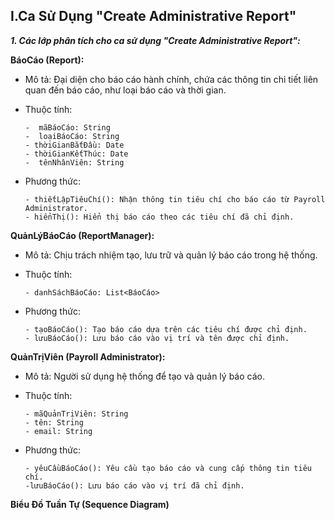 ## I.Ca Sử Dụng "Create Administrative Report"
***1. Các lớp phân tích cho ca sử dụng "Create Administrative Report":***
  
**BáoCáo (Report):**

* Mô tả: Đại diện cho báo cáo hành chính, chứa các thông tin chi tiết liên quan đến báo cáo, như loại báo cáo và thời gian.
  
* Thuộc tính:

      -  mãBáoCáo: String
      -  loạiBáoCáo: String
      - thờiGianBắtĐầu: Date
      - thờiGianKếtThúc: Date
      -  tênNhânViên: String
      
* Phương thức:
  
      - thiếtLậpTiêuChí(): Nhận thông tin tiêu chí cho báo cáo từ Payroll Administrator.
      - hiểnThị(): Hiển thị báo cáo theo các tiêu chí đã chỉ định.
  
**QuảnLýBáoCáo (ReportManager):**

* Mô tả: Chịu trách nhiệm tạo, lưu trữ và quản lý báo cáo trong hệ thống.
  
* Thuộc tính:
  
      - danhSáchBáoCáo: List<BáoCáo>
  
* Phương thức:
  
      - tạoBáoCáo(): Tạo báo cáo dựa trên các tiêu chí được chỉ định.
      - lưuBáoCáo(): Lưu báo cáo vào vị trí và tên được chỉ định.
  
**QuảnTrịViên (Payroll Administrator):**

* Mô tả: Người sử dụng hệ thống để tạo và quản lý báo cáo.

* Thuộc tính:

      - mãQuảnTrịViên: String
      - tên: String
      - email: String
      
* Phương thức:
  
      - yêuCầuBáoCáo(): Yêu cầu tạo báo cáo và cung cấp thông tin tiêu chí.
      -lưuBáoCáo(): Lưu báo cáo vào vị trí đã chỉ định.
  
**Biểu Đồ Tuần Tự (Sequence Diagram)**


